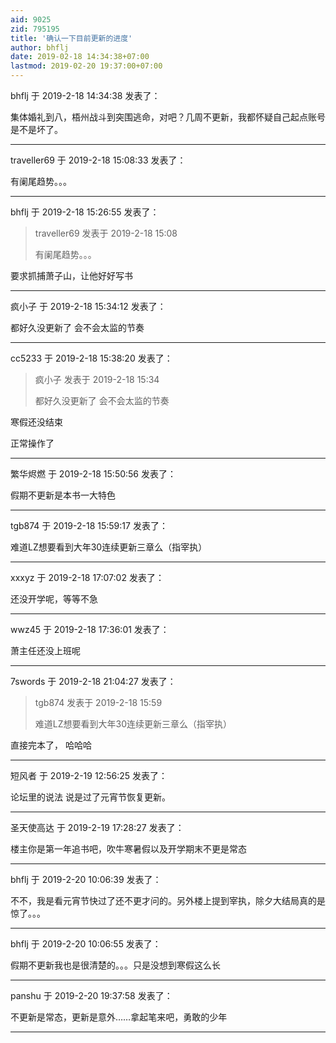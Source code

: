 ```yaml
---
aid: 9025
zid: 795195
title: '确认一下目前更新的进度'
author: bhflj
date: 2019-02-18 14:34:38+07:00
lastmod: 2019-02-20 19:37:00+07:00
---
```


bhflj 于 2019-2-18 14:34:38 发表了：

集体婚礼到八，梧州战斗到突围逃命，对吧？几周不更新，我都怀疑自己起点账号是不是坏了。

---------

traveller69 于 2019-2-18 15:08:33 发表了：

有阑尾趋势。。。

---------

bhflj 于 2019-2-18 15:26:55 发表了：

> traveller69 发表于 2019-2-18 15:08
> 
> 有阑尾趋势。。。



要求抓捕萧子山，让他好好写书

---------

疯小子 于 2019-2-18 15:34:12 发表了：

都好久没更新了 会不会太监的节奏

---------

cc5233 于 2019-2-18 15:38:20 发表了：

> 疯小子 发表于 2019-2-18 15:34
> 
> 都好久没更新了 会不会太监的节奏



寒假还没结束

正常操作了

---------

繁华烬燃 于 2019-2-18 15:50:56 发表了：

假期不更新是本书一大特色

---------

tgb874 于 2019-2-18 15:59:17 发表了：

难道LZ想要看到大年30连续更新三章么（指宰执）

---------

xxxyz 于 2019-2-18 17:07:02 发表了：

还没开学呢，等等不急

---------

wwz45 于 2019-2-18 17:36:01 发表了：

萧主任还没上班呢

---------

7swords 于 2019-2-18 21:04:27 发表了：

> tgb874 发表于 2019-2-18 15:59
> 
> 难道LZ想要看到大年30连续更新三章么（指宰执）



直接完本了， 哈哈哈

---------

短风者 于 2019-2-19 12:56:25 发表了：

论坛里的说法 说是过了元宵节恢复更新。

---------

圣天使高达 于 2019-2-19 17:28:27 发表了：

楼主你是第一年追书吧，吹牛寒暑假以及开学期末不更是常态

---------

bhflj 于 2019-2-20 10:06:39 发表了：

不不，我是看元宵节快过了还不更才问的。另外楼上提到宰执，除夕大结局真的是惊了。。。

---------

bhflj 于 2019-2-20 10:06:55 发表了：

假期不更新我也是很清楚的。。。只是没想到寒假这么长

---------

panshu 于 2019-2-20 19:37:58 发表了：

不更新是常态，更新是意外……拿起笔来吧，勇敢的少年

---------


